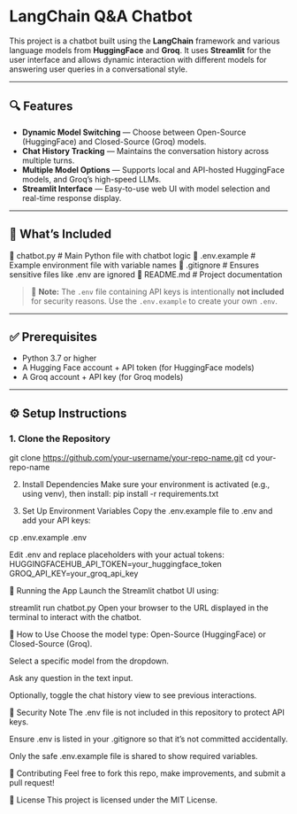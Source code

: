 # LangChain Q&A Chatbot

This project is a chatbot built using the **LangChain** framework and various language models from **HuggingFace** and **Groq**. It uses **Streamlit** for the user interface and allows dynamic interaction with different models for answering user queries in a conversational style.

---

## 🔍 Features

- **Dynamic Model Switching** — Choose between Open-Source (HuggingFace) and Closed-Source (Groq) models.
- **Chat History Tracking** — Maintains the conversation history across multiple turns.
- **Multiple Model Options** — Supports local and API-hosted HuggingFace models, and Groq’s high-speed LLMs.
- **Streamlit Interface** — Easy-to-use web UI with model selection and real-time response display.

---

## 📁 What’s Included

📄 chatbot.py # Main Python file with chatbot logic
📝 .env.example # Example environment file with variable names
📄 .gitignore # Ensures sensitive files like .env are ignored
📘 README.md # Project documentation


> 🚫 **Note:** The `.env` file containing API keys is intentionally **not included** for security reasons. Use the `.env.example` to create your own `.env`.

---

## ✅ Prerequisites

- Python 3.7 or higher
- A Hugging Face account + API token (for HuggingFace models)
- A Groq account + API key (for Groq models)

---

## ⚙️ Setup Instructions

### 1. Clone the Repository
git clone https://github.com/your-username/your-repo-name.git
cd your-repo-name

2. Install Dependencies
Make sure your environment is activated (e.g., using venv), then install:
pip install -r requirements.txt

3. Set Up Environment Variables
Copy the .env.example file to .env and add your API keys:

cp .env.example .env

Edit .env and replace placeholders with your actual tokens:
HUGGINGFACEHUB_API_TOKEN=your_huggingface_token
GROQ_API_KEY=your_groq_api_key

🚀 Running the App
Launch the Streamlit chatbot UI using:

streamlit run chatbot.py
Open your browser to the URL displayed in the terminal to interact with the chatbot.

💬 How to Use
Choose the model type: Open-Source (HuggingFace) or Closed-Source (Groq).

Select a specific model from the dropdown.

Ask any question in the text input.

Optionally, toggle the chat history view to see previous interactions.

🔐 Security Note
The .env file is not included in this repository to protect API keys.

Ensure .env is listed in your .gitignore so that it’s not committed accidentally.

Only the safe .env.example file is shared to show required variables.

🤝 Contributing
Feel free to fork this repo, make improvements, and submit a pull request!

📄 License
This project is licensed under the MIT License.
